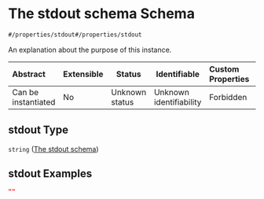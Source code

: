 # The stdout schema Schema

```txt
#/properties/stdout#/properties/stdout
```

An explanation about the purpose of this instance.


| Abstract            | Extensible | Status         | Identifiable            | Custom Properties | Additional Properties | Access Restrictions | Defined In                                                                                      |
| :------------------ | ---------- | -------------- | ----------------------- | :---------------- | --------------------- | ------------------- | ----------------------------------------------------------------------------------------------- |
| Can be instantiated | No         | Unknown status | Unknown identifiability | Forbidden         | Allowed               | none                | [test_result.schema.json\*](../../../spec/0.0.1/test_result.schema.json "open original schema") |

## stdout Type

`string` ([The stdout schema](test_result-properties-the-stdout-schema.md))

## stdout Examples

```json
""
```
